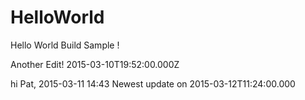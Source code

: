 HelloWorld
==========

Hello World Build Sample !

Another Edit! 2015-03-10T19:52:00.000Z


hi Pat, 2015-03-11 14:43
Newest update on 2015-03-12T11:24:00.000